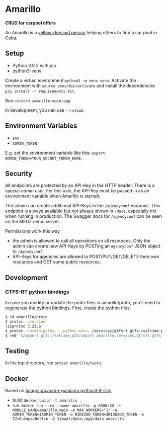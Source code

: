 # Amarillo

**CRUD for carpool offers**

An Amarillo is a [yellow-dressed person](https://www.dreamstime.com/sancti-spiritus-cuba-feb-road-spot-amarillos-yellow-ones-who-stop-cars-oblige-driver-to-give-lift-people-waiting-image130186034) helping others to find a car pool in Cuba. 

## Setup

- Python 3.9.2 with pip
- python3-venv

Create a virtual environment `python3 -m venv venv`. Activate the environment with `source venv/bin/activate` and install the dependencies `pip install -r requirements.txt`.

Run `uvicorn amarillo.main:app`. 

In development, you can use `--reload`. 

## Environment Variables

- `env`
- `ADMIN_TOKEN`

E.g. set the environment variable like this: `export ADMIN_TOKEN=YOUR_SECRET_TOKEN_HERE`.

## Security

All endpoints are protected by an API-Key in the HTTP header. 
There is a special *admin* user. 
For this user, the API-Key must be passed in as an environment variable when 
Amarillo is started.

The admin can create additional API-Keys in the `/agencyconf` endpoint. This 
endpoint is always available but not always shown in `/docs`, especially not
when running in production. 
The Swagger docs for `/agencyconf` can be seen on the MFDZ demo server. 

Permissions work this way
- the admin is allowed to call all operations on all resources. Only the admin
  can create new API-Keys by POSTing an `AgencyConf` JSON object to `/agencyconf`. 
- API-Keys for agencies are allowed to POST/PUT/GET/DELETE their own 
  resources and GET some public resources.

## Development

### GTFS-RT python bindings

In case you modify or update the proto-files in amarillo/proto, you'll need to regenerate the python bindings. First, create the python files:

```sh
$ cd amarillo/proto
$ protoc --version
libprotoc 3.21.6
$ protoc --proto_path=. --python_out=../services/gtfsrt gtfs-realtime.proto realtime_extension.proto
$ sed 's/import gtfs_realtime_pb2/import amarillo.services.gtfsrt.gtfs_realtime_pb2/g' ../services/gtfsrt/realtime_extension_pb2.py | sponge ../services/gtfsrt/realtime_extension_pb2.py
```

## Testing

In the top directory, run `pytest amarillo/tests`.

## Docker

Based on [tiangolo/uvicorn-gunicorn:python3.9-slim](https://github.com/tiangolo/uvicorn-gunicorn-docker)

- build `docker build -t amarillo .`
- run `docker run --rm --name amarillo -p 8000:80 -e MODULE_NAME=amarillo.main -e MAX_WORKERS="1" -e ADMIN_TOKEN=$ADMIN_TOKEN -e RIDE2GO_TOKEN=$RIDE2GO_TOKEN -e TZ=Europe/Berlin -v $(pwd)/data:/app/data amarillo`
